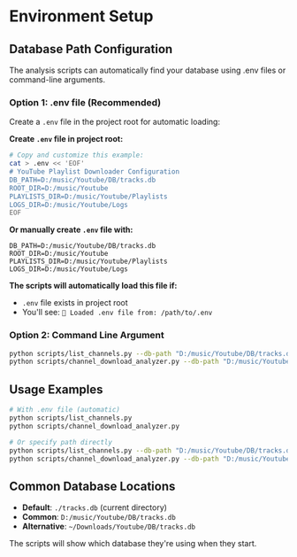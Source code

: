 # Environment Setup

## Database Path Configuration

The analysis scripts can automatically find your database using .env files or command-line arguments.

### Option 1: .env file (Recommended)

Create a `.env` file in the project root for automatic loading:

**Create `.env` file in project root:**
```bash
# Copy and customize this example:
cat > .env << 'EOF'
# YouTube Playlist Downloader Configuration
DB_PATH=D:/music/Youtube/DB/tracks.db
ROOT_DIR=D:/music/Youtube
PLAYLISTS_DIR=D:/music/Youtube/Playlists
LOGS_DIR=D:/music/Youtube/Logs
EOF
```

**Or manually create `.env` file with:**
```
DB_PATH=D:/music/Youtube/DB/tracks.db
ROOT_DIR=D:/music/Youtube
PLAYLISTS_DIR=D:/music/Youtube/Playlists
LOGS_DIR=D:/music/Youtube/Logs
```

**The scripts will automatically load this file if:**
- `.env` file exists in project root
- You'll see: `📄 Loaded .env file from: /path/to/.env`

### Option 2: Command Line Argument

```bash
python scripts/list_channels.py --db-path "D:/music/Youtube/DB/tracks.db"
python scripts/channel_download_analyzer.py --db-path "D:/music/Youtube/DB/tracks.db"
```

## Usage Examples

```bash
# With .env file (automatic)
python scripts/list_channels.py
python scripts/channel_download_analyzer.py

# Or specify path directly
python scripts/list_channels.py --db-path "D:/music/Youtube/DB/tracks.db"
python scripts/channel_download_analyzer.py --db-path "D:/music/Youtube/DB/tracks.db"
```

## Common Database Locations

- **Default**: `./tracks.db` (current directory)
- **Common**: `D:/music/Youtube/DB/tracks.db`
- **Alternative**: `~/Downloads/Youtube/DB/tracks.db`

The scripts will show which database they're using when they start. 